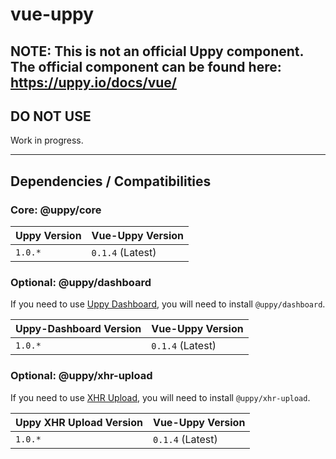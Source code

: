 # vue-uppy

## NOTE: This is not an official Uppy component. The official component can be found here: https://uppy.io/docs/vue/

## DO NOT USE

Work in progress.


---

## Dependencies / Compatibilities

### Core: @uppy/core

| Uppy Version | Vue-Uppy Version |
| --- | --- |
| `1.0.*` | `0.1.4` (Latest) |

### Optional: @uppy/dashboard

If you need to use [Uppy Dashboard](https://uppy.io/examples/dashboard/), you will need to install `@uppy/dashboard`.

| Uppy-Dashboard Version | Vue-Uppy Version |
| --- | --- |
| `1.0.*` | `0.1.4` (Latest) |

### Optional: @uppy/xhr-upload

If you need to use [XHR Upload](https://uppy.io/examples/xhrupload/), you will need to install `@uppy/xhr-upload`.

| Uppy XHR Upload Version | Vue-Uppy Version |
| --- | --- |
| `1.0.*` | `0.1.4` (Latest) |
